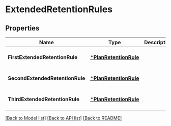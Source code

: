 # ExtendedRetentionRules

## Properties
Name | Type | Description | Notes
------------ | ------------- | ------------- | -------------
**FirstExtendedRetentionRule** | [***PlanRetentionRule**](PlanRetentionRule.md) |  | [optional] [default to null]
**SecondExtendedRetentionRule** | [***PlanRetentionRule**](PlanRetentionRule.md) |  | [optional] [default to null]
**ThirdExtendedRetentionRule** | [***PlanRetentionRule**](PlanRetentionRule.md) |  | [optional] [default to null]

[[Back to Model list]](../README.md#documentation-for-models) [[Back to API list]](../README.md#documentation-for-api-endpoints) [[Back to README]](../README.md)

